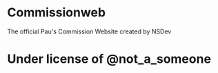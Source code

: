 # Commissionweb
The official Pau's Commission Website created by NSDev

# Under license of @not_a_someone

